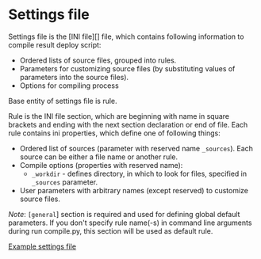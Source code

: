 Settings file
=============

Settings file is the [INI file][] file, which contains following information to compile result deploy script:
* Ordered lists of source files, grouped into rules. 
* Parameters for customizing source files (by substituting values of parameters into the source files).
* Options for compiling process
 
Base entity of settings file is rule.

Rule is the INI file section, which are beginning with name in square brackets and ending with the next section declaration or end of file.
Each rule contains ini properties, which define one of following things:
* Ordered list of sources (parameter with reserved name `_sources`). Each source can be either a file name or another rule.
* Compile options (properties with reserved name):
    * `_workdir` - defines directory, in which to look for files, specified in `_sources` parameter.
* User parameters with arbitrary names (except reserved) to customize source files.

_Note_: `[general`] section is required and used for defining global default parameters. 
If you don't specify rule name(-s) in command line arguments during run compile.py, 
this section will be used as default rule. 

[Example settings file](../example_settinfs.ini)
 
[^1]: pair `key=value`, `value` can span multiple lines if this lines started with whitespace symbols
*[INI]: initialization
[INI file]: https://en.wikipedia.org/wiki/INI_file

